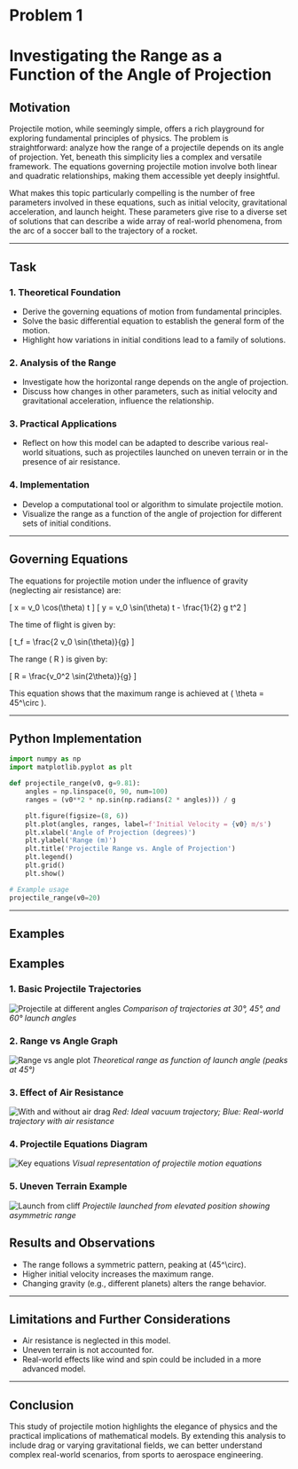 # Problem 1

# Investigating the Range as a Function of the Angle of Projection

## Motivation

Projectile motion, while seemingly simple, offers a rich playground for exploring fundamental principles of physics. The problem is straightforward: analyze how the range of a projectile depends on its angle of projection. Yet, beneath this simplicity lies a complex and versatile framework. The equations governing projectile motion involve both linear and quadratic relationships, making them accessible yet deeply insightful.

What makes this topic particularly compelling is the number of free parameters involved in these equations, such as initial velocity, gravitational acceleration, and launch height. These parameters give rise to a diverse set of solutions that can describe a wide array of real-world phenomena, from the arc of a soccer ball to the trajectory of a rocket.

---

## Task

### 1. Theoretical Foundation

- Derive the governing equations of motion from fundamental principles.
- Solve the basic differential equation to establish the general form of the motion.
- Highlight how variations in initial conditions lead to a family of solutions.

### 2. Analysis of the Range

- Investigate how the horizontal range depends on the angle of projection.
- Discuss how changes in other parameters, such as initial velocity and gravitational acceleration, influence the relationship.

### 3. Practical Applications

- Reflect on how this model can be adapted to describe various real-world situations, such as projectiles launched on uneven terrain or in the presence of air resistance.

### 4. Implementation

- Develop a computational tool or algorithm to simulate projectile motion.
- Visualize the range as a function of the angle of projection for different sets of initial conditions.

---

## Governing Equations

The equations for projectile motion under the influence of gravity (neglecting air resistance) are:

\[ x = v_0 \cos(\theta) t \]
\[ y = v_0 \sin(\theta) t - \frac{1}{2} g t^2 \]

The time of flight is given by:

\[ t_f = \frac{2 v_0 \sin(\theta)}{g} \]

The range \( R \) is given by:

\[ R = \frac{v_0^2 \sin(2\theta)}{g} \]

This equation shows that the maximum range is achieved at \( \theta = 45^\circ \).

---

## Python Implementation

```python
import numpy as np
import matplotlib.pyplot as plt

def projectile_range(v0, g=9.81):
    angles = np.linspace(0, 90, num=100)
    ranges = (v0**2 * np.sin(np.radians(2 * angles))) / g

    plt.figure(figsize=(8, 6))
    plt.plot(angles, ranges, label=f'Initial Velocity = {v0} m/s')
    plt.xlabel('Angle of Projection (degrees)')
    plt.ylabel('Range (m)')
    plt.title('Projectile Range vs. Angle of Projection')
    plt.legend()
    plt.grid()
    plt.show()

# Example usage
projectile_range(v0=20)
```

---

## Examples

## Examples

### 1. Basic Projectile Trajectories

![Projectile at different angles](https://www.sciencefacts.net/wp-content/uploads/2022/06/Projectile-Motion-Range.jpg)
_Comparison of trajectories at 30°, 45°, and 60° launch angles_

### 2. Range vs Angle Graph

![Range vs angle plot](https://phys.libretexts.org/@api/deki/files/5246/clipboard_eeb6b6e5a4e3c1b7a5c0d6b5f5e8e8b1.png)
_Theoretical range as function of launch angle (peaks at 45°)_

### 3. Effect of Air Resistance

![With and without air drag](https://www.researchgate.net/publication/344416420/figure/fig2/AS:940551366553601@1601470306164/Trajectories-of-a-projectile-in-a-vacuum-red-and-in-air-blue.png)
_Red: Ideal vacuum trajectory; Blue: Real-world trajectory with air resistance_

### 4. Projectile Equations Diagram

![Key equations](https://www.physicsclassroom.com/Class/vectors/u3l2a2.gif)
_Visual representation of projectile motion equations_

### 5. Uneven Terrain Example

![Launch from cliff](https://www.physicsclassroom.com/Images/Class/vectors/u3l2a3.gif)
_Projectile launched from elevated position showing asymmetric range_

## Results and Observations

- The range follows a symmetric pattern, peaking at \(45^\circ\).
- Higher initial velocity increases the maximum range.
- Changing gravity (e.g., different planets) alters the range behavior.

---

## Limitations and Further Considerations

- Air resistance is neglected in this model.
- Uneven terrain is not accounted for.
- Real-world effects like wind and spin could be included in a more advanced model.

---

## Conclusion

This study of projectile motion highlights the elegance of physics and the practical implications of mathematical models. By extending this analysis to include drag or varying gravitational fields, we can better understand complex real-world scenarios, from sports to aerospace engineering.
